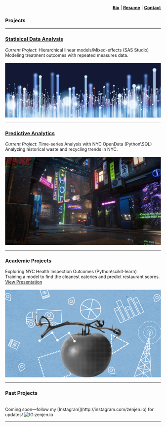 <p align="right">
  <a href="https://zenjen-devs.github.io/bio"><b>Bio</b></a> |
  <a href="https://zenjen-devs.github.io/pdfs/JenArriaza_Resume.pdf"><b>Resume</b></a> |
    <a href="mailto:jen.arriaza@nyu.edu"><b>Contact</b></a>
  
  </p>


### Projects

---

### [Statisical Data Analysis](/statisticaldataanalysis)
<i>Current Project</i>: Hierarchical linear models/Mixed-effects (SAS Studio)
<br>
Modeling treatment outcomes with repeated measures data.
<br>
<br>
<a href="https://zenjen-devs.github.io/statisticaldataanalysis"><img src="images/dataprofessionals.JPG?raw=true"/></a>

---
### [Predictive Analytics](http://example.com/)
<i>Current Project</i>: Time-series Analysis with NYC OpenData (Python\SQL)
<br>
Analyzing historical waste and recycling trends in NYC.
<br>
<br>
<a href="predictiveanalytics.md"><img src="images/civilizationfiction.jpg?raw=true"/></a>

---

### Academic Projects

Exploring NYC Health Inspection Outcomes (Python\scikit-learn)
<br>
Training a model to find the cleanest eateries and predict restaurant scores.
<br>
[View Presentation](/pdf/sample_presentation.pdf)
<br>
<br>
<a href="/pdf/sample_presentation.pdf"><img src="images/healthinspectiondatabanner.png?raw=true"/></a>


---
### Past Projects
<br>
Coming soon—follow my [Instagram](http://instagram.com/zenjen.io) for updates! <img src="https://image.flaticon.com/icons/png/128/174/174855.png" alt="IG:zenjen.io" height="15" width="15" />

---



<!-- Remove above link if you don't want to attibute -->
